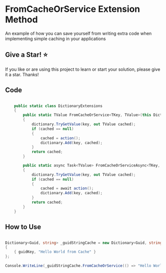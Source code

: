 # FromCacheOrService Extension Method

An example of how you can save yourself from writing extra code when implementing simple caching in your applications

## Give a Star! :star:

If you like or are using this project to learn or start your solution, please give it a star. Thanks!

## Code

```csharp

    public static class DictionaryExtensions
    {
        public static TValue FromCacheOrService<TKey, TValue>(this Dictionary<TKey,TValue> dictionary, Func<TValue> action, TKey key)
        {
            dictionary.TryGetValue(key, out TValue cached);
            if (cached == null)
            {
                cached = action();
                dictionary.Add(key, cached);
            }
            return cached;
        }

        public static async Task<TValue> FromCacheOrServiceAsync<TKey, TValue>(this Dictionary<TKey, TValue> dictionary, Func<Task<TValue>> action, TKey key)
        {
            dictionary.TryGetValue(key, out TValue cached);
            if (cached == null)
            {
                cached = await action();
                dictionary.Add(key, cached);
            }
            return cached;
        }
    }
```    

## How to Use

```csharp

Dictionary<Guid, string> _guidStringCache = new Dictionary<Guid, string>()
{
    { guidKey, "Hello World from Cache" }
};
            
Console.WriteLine(_guidStringCache.FromCacheOrService(() => "Hello World", Guid.NewGuid()));

```
